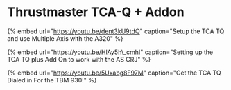 # Thrustmaster TCA-Q + Addon

{% embed url="https://youtu.be/dent3kU9tdQ" caption="Setup the TCA TQ and use Multiple Axis with the A320" %}

{% embed url="https://youtu.be/HlAy5h\_cmhI" caption="Setting up the TCA TQ plus Add On to work with the AS CRJ" %}

{% embed url="https://youtu.be/5Uxabg8F97M" caption="Get the TCA TQ Dialed in For the TBM 930!" %}



